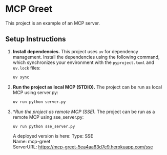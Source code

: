 # MCP Greet  

This project is an example of an MCP server.

## Setup Instructions

1.  **Install dependencies.**
    This project uses `uv` for dependency management. Install the dependencies using the following command, which synchronizes your environment with the `pyproject.toml` and `uv.lock` files:
    ```bash
    uv sync
    ```

2.  **Run the project as local MCP (STDIO).**
    The project can be run as local MCP using server.py:
    ```bash
    uv run python server.py
    ```

3.  **Run the project as remote MCP (SSE).*
    The project can be run as a remote MCP using sse_server.py:
    ```bash
    uv run python sse_server.py
    ```

    A deployed version is here:
    Type: SSE  
    Name: mcp-greet  
    ServerURL: https://mcp-greet-5ea4aa63d7e9.herokuapp.com/sse
